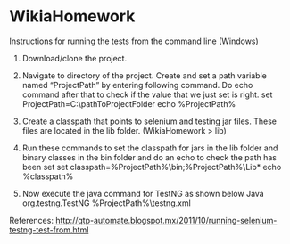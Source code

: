 # WikiaHomework

Instructions for running the tests from the command line (Windows)

1.	Download/clone the project.
2.	Navigate to directory of the project. Create and set a path variable named “ProjectPath” by entering following command. Do echo command after that to check if the value that we just set is right.
      set ProjectPath=C:\pathToProjectFolder
      echo  %ProjectPath%

3.	Create a classpath that points to selenium and testing jar files. These files are located in the lib folder. (WikiaHomework > lib)
4.	Run these commands to set the classpath for jars in the lib folder and binary classes in the bin folder and do an echo to check the path has been set
      set classpath=%ProjectPath%\bin;%ProjectPath%\Lib\*
      echo %classpath%

5.	Now execute the java command for TestNG as shown below
      Java org.testng.TestNG  %ProjectPath%\testng.xml

References:  http://qtp-automate.blogspot.mx/2011/10/running-selenium-testng-test-from.html

